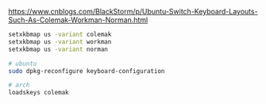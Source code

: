 https://www.cnblogs.com/BlackStorm/p/Ubuntu-Switch-Keyboard-Layouts-Such-As-Colemak-Workman-Norman.html

```sh
setxkbmap us -variant colemak
setxkbmap us -variant workman
setxkbmap us -variant norman
```

```sh
# ubuntu
sudo dpkg-reconfigure keyboard-configuration

# arch
loadskeys colemak
```
